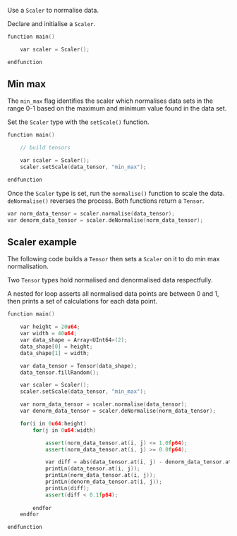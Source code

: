 Use a `Scaler` to normalise data.

Declare and initialise a `Scaler`.

``` c++
function main()

	var scaler = Scaler();

endfunction
```

## Min max

The `min_max` flag identifies the scaler which normalises data sets in the range 0-1 based on the maximum and minimum value found in the data set.

Set the `Scaler` type with the `setScale()` function.

``` c++
function main()

	// build tensors

	var scaler = Scaler();
	scaler.setScale(data_tensor, "min_max");

endfunction   
```

Once the `Scaler` type is set, run the `normalise()` function to scale the data. `deNormalise()` reverses the process. Both functions return a `Tensor`.

``` c++
var norm_data_tensor = scaler.normalise(data_tensor);
var denorm_data_tensor = scaler.deNormalise(norm_data_tensor);
```

## Scaler example

The following code builds a `Tensor` then sets a `Scaler` on it to do min max normalisation.

Two `Tensor` types hold normalised and denormalised data respectfully.

A nested for loop asserts all normalised data points are between 0 and 1, then prints a set of calculations for each data point.

``` c++
function main()

    var height = 20u64;
    var width = 40u64;
    var data_shape = Array<UInt64>(2);
    data_shape[0] = height;
    data_shape[1] = width;

    var data_tensor = Tensor(data_shape);
    data_tensor.fillRandom();

    var scaler = Scaler();
    scaler.setScale(data_tensor, "min_max");

    var norm_data_tensor = scaler.normalise(data_tensor);
    var denorm_data_tensor = scaler.deNormalise(norm_data_tensor);

    for(i in 0u64:height)
        for(j in 0u64:width)

            assert(norm_data_tensor.at(i, j) <= 1.0fp64);
            assert(norm_data_tensor.at(i, j) >= 0.0fp64);

            var diff = abs(data_tensor.at(i, j) - denorm_data_tensor.at(i, j));
            printLn(data_tensor.at(i, j));
            printLn(norm_data_tensor.at(i, j));
            printLn(denorm_data_tensor.at(i, j));
            printLn(diff);
            assert(diff < 0.1fp64);
            
        endfor
    endfor

endfunction
```




<br/>


